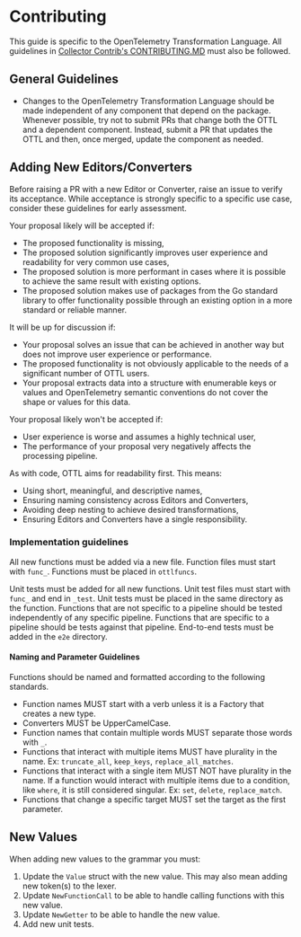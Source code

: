 # Contributing

This guide is specific to the OpenTelemetry Transformation Language.  All guidelines in [Collector Contrib's CONTRIBUTING.MD](https://github.com/open-telemetry/opentelemetry-collector-contrib/blob/main/CONTRIBUTING.md) must also be followed.

## General Guidelines

- Changes to the OpenTelemetry Transformation Language should be made independent of any component that depend on the package.  Whenever possible, try not to submit PRs that change both the OTTL and a dependent component.  Instead, submit a PR that updates the OTTL and then, once merged, update the component as needed.

## Adding New Editors/Converters

Before raising a PR with a new Editor or Converter, raise an issue to verify its acceptance. While acceptance is strongly specific to a specific use case, consider these guidelines for early assessment.

Your proposal likely will be accepted if:

- The proposed functionality is missing,
- The proposed solution significantly improves user experience and readability for very common use cases,
- The proposed solution is more performant in cases where it is possible to achieve the same result with existing options.
- The proposed solution makes use of packages from the Go standard library to offer functionality possible through an existing option in a more standard or reliable manner.

It will be up for discussion if:

- Your proposal solves an issue that can be achieved in another way but does not improve user experience or performance.
- The proposed functionality is not obviously applicable to the needs of a significant number of OTTL users.
- Your proposal extracts data into a structure with enumerable keys or values and OpenTelemetry semantic conventions do not cover the shape or values for this data.

Your proposal likely won't be accepted if:

- User experience is worse and assumes a highly technical user,
- The performance of your proposal very negatively affects the processing pipeline.

As with code, OTTL aims for readability first. This means:

- Using short, meaningful, and descriptive names,
- Ensuring naming consistency across Editors and Converters,
- Avoiding deep nesting to achieve desired transformations,
- Ensuring Editors and Converters have a single responsibility.

### Implementation guidelines

All new functions must be added via a new file.  Function files must start with `func_`.  Functions must be placed in `ottlfuncs`.

Unit tests must be added for all new functions.  Unit test files must start with `func_` and end in `_test`.  Unit tests must be placed in the same directory as the function.  Functions that are not specific to a pipeline should be tested independently of any specific pipeline. Functions that are specific to a pipeline should be tests against that pipeline. End-to-end tests must be added in the `e2e` directory.

#### Naming and Parameter Guidelines

Functions should be named and formatted according to the following standards.

- Function names MUST start with a verb unless it is a Factory that creates a new type.
- Converters MUST be UpperCamelCase.
- Function names that contain multiple words MUST separate those words with `_`.
- Functions that interact with multiple items MUST have plurality in the name. Ex: `truncate_all`, `keep_keys`, `replace_all_matches`.
- Functions that interact with a single item MUST NOT have plurality in the name. If a function would interact with multiple items due to a condition, like `where`, it is still considered singular. Ex: `set`, `delete`, `replace_match`.
- Functions that change a specific target MUST set the target as the first parameter.

## New Values

When adding new values to the grammar you must:

1. Update the `Value` struct with the new value.  This may also mean adding new token(s) to the lexer.
2. Update `NewFunctionCall` to be able to handle calling functions with this new value.
3. Update `NewGetter` to be able to handle the new value.
4. Add new unit tests.
